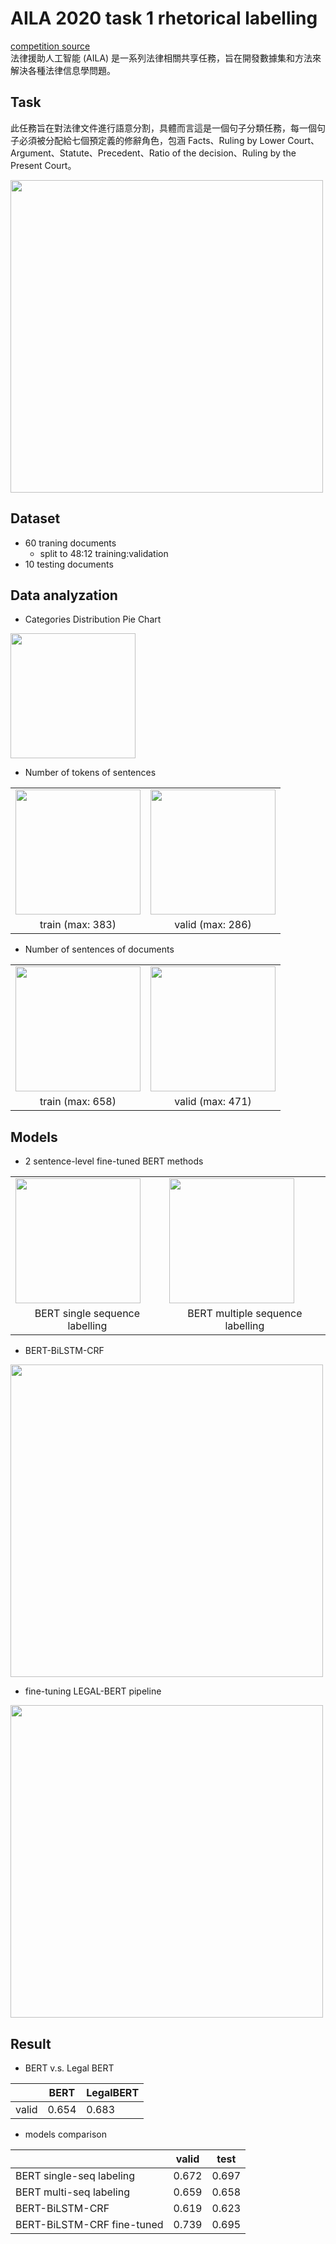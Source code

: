 # AILA 2020 task 1 rhetorical labelling  

[competition source](https://sites.google.com/view/aila-2021)  
法律援助人工智能 (AILA) 是一系列法律相關共享任務，旨在開發數據集和方法來解決各種法律信息學問題。  

## Task  
此任務旨在對法律文件進行語意分割，具體而言這是一個句子分類任務，每一個句子必須被分配給七個預定義的修辭角色，包涵 Facts、Ruling by Lower Court、Argument、Statute、Precedent、Ratio of the decision、Ruling by the Present Court。

<img src="https://user-images.githubusercontent.com/56257705/168584241-1a11ff1d-c386-4e66-9bb8-3f0412947007.png" width="500" />  

## Dataset
- 60 traning documents  
  -  split to 48:12 training:validation  
-  10 testing documents  

## Data analyzation
- Categories Distribution Pie Chart  
<img src="https://user-images.githubusercontent.com/56257705/164142010-700b63f4-d799-4e17-96ac-05e946d4fd5e.png" width="200" />

- Number of tokens of sentences  
<table><tr>
    <td><img src="https://i.imgur.com/9LKGPqc.png" width="200" /></td>
    <td><img src="https://i.imgur.com/QL8F7u5.png" width="200" /></td>
    <tr>
        <td><center>train (max: 383)</center></td>  
        <td><center>valid (max: 286)</center></td>  
    </tr>  
</tr></table>  

- Number of sentences of documents  
<table><tr>
    <td><img src="https://i.imgur.com/ByC8aCB.png" width="200" /></td>
    <td><img src="https://i.imgur.com/RjnN870.png" width="200" /></td>
    <tr>
        <td><center>train (max: 658)</center></td>  
        <td><center>valid (max: 471)</center></td>  
    </tr>  
</tr></table>

## Models  
- 2 sentence-level fine-tuned BERT methods 

<table><tr>
    <td><img src="https://i.imgur.com/sXJci2g.png" width="200" /></td>
    <td><img src="https://i.imgur.com/yLRDLqS.png" width="200" /></td>
    <tr>
        <td><center>BERT single sequence labelling</center></td>  
        <td><center>BERT multiple sequence labelling</center></td>  
    </tr>  
</tr></table>  

- BERT-BiLSTM-CRF  
<img src="https://user-images.githubusercontent.com/56257705/164142250-e5fa90f8-0fb2-47c1-a237-d57fd4b786f6.png" width="500" />  

- fine-tuning LEGAL-BERT pipeline  
<img src="https://i.imgur.com/hHWazX5.png" width="500" />  

## Result  

- BERT v.s. Legal BERT

|       |  BERT | LegalBERT |
| ----- |:-----:| --------- |
| valid | 0.654 |   0.683   |  

- models comparison  

|                            | valid | test  |
| -------------------------- |:-----:| ----- |
| BERT single-seq labeling   | 0.672 | 0.697 |
| BERT multi-seq labeling    | 0.659 | 0.658 |
| BERT-BiLSTM-CRF            | 0.619 | 0.623 |
| BERT-BiLSTM-CRF fine-tuned | 0.739 | 0.695 |  

